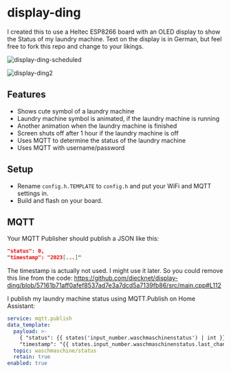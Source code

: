# display-ding

I created this to use a Heltec ESP8266 board with an OLED display to show the Status of my laundry machine.
Text on the display is in German, but feel free to fork this repo and change to your likings.

![display-ding-scheduled](https://user-images.githubusercontent.com/54552094/218286072-19b7fbf4-4b58-4602-a8a9-38126276f77a.png)

![display-ding2](https://user-images.githubusercontent.com/54552094/218286075-4c2f86c4-8322-49fd-ba71-a689c86f88eb.gif)

## Features

- Shows cute symbol of a laundry machine
- Laundry machine symbol is animated, if the laundry machine is running
- Another animation when the laundry machine is finished
- Screen shuts off after 1 hour if the laundry machine is off
- Uses MQTT to determine the status of the laundry machine
- Uses MQTT with username/password

## Setup

- Rename `config.h.TEMPLATE` to `config.h` and put your WiFi and MQTT settings in.
- Build and flash on your board.

## MQTT

Your MQTT Publisher should publish a JSON like this:

```json
"status": 0,
"timestamp": "2023[...]"
```

The timestamp is actually not used. I might use it later.
So you could remove this line from the code: 
https://github.com/diecknet/display-ding/blob/57161b71aff0afef8537ad7e3a7dcd5a7139fb86/src/main.cpp#L112

I publish my laundry machine status using MQTT.Publish on Home Assistant:

```yaml
service: mqtt.publish
data_template:
  payload: >-
    { "status": {{ states('input_number.waschmaschinenstatus') | int }},
    "timestamp": "{{ states.input_number.waschmaschinenstatus.last_changed }}" }
  topic: waschmaschine/status
  retain: true
enabled: true
```

